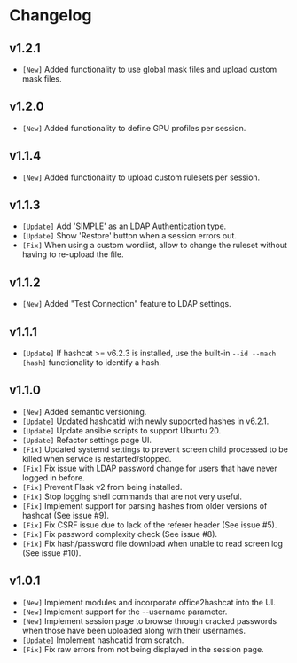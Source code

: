 # Changelog

## v1.2.1

* `[New]` Added functionality to use global mask files and upload custom mask files.

## v1.2.0

* `[New]` Added functionality to define GPU profiles per session.

## v1.1.4

* `[New]` Added functionality to upload custom rulesets per session.

## v1.1.3

* `[Update]` Add 'SIMPLE' as an LDAP Authentication type.
* `[Update]` Show 'Restore' button when a session errors out.
* `[Fix]` When using a custom wordlist, allow to change the ruleset without having to re-upload the file.

## v1.1.2

* `[New]` Added "Test Connection" feature to LDAP settings.

## v1.1.1

* `[Update]` If hashcat >= v6.2.3 is installed, use the built-in `--id --mach [hash]` functionality to identify a hash.

## v1.1.0

* `[New]` Added semantic versioning.
* `[Update]` Updated hashcatid with newly supported hashes in v6.2.1.
* `[Update]` Update ansible scripts to support Ubuntu 20.
* `[Update]` Refactor settings page UI.
* `[Fix]` Updated systemd settings to prevent screen child processed to be killed when service is restarted/stopped.
* `[Fix]` Fix issue with LDAP password change for users that have never logged in before.
* `[Fix]` Prevent Flask v2 from being installed.
* `[Fix]` Stop logging shell commands that are not very useful.
* `[Fix]` Implement support for parsing hashes from older versions of hashcat (See issue #9).
* `[Fix]` Fix CSRF issue due to lack of the referer header (See issue #5).
* `[Fix]` Fix password complexity check (See issue #8).
* `[Fix]` Fix hash/password file download when unable to read screen log (See issue #10).

## v1.0.1

* `[New]` Implement modules and incorporate office2hashcat into the UI.
* `[New]` Implement support for the --username parameter.
* `[New]` Implement session page to browse through cracked passwords when those have been uploaded along with their usernames.
* `[Update]` Implement hashcatid from scratch.
* `[Fix]` Fix raw errors from not being displayed in the session page.
